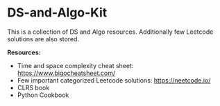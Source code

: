 # DS-and-Algo-Kit
This is a collection of DS and Algo resources. Additionally few Leetcode solutions are also stored. 

**Resources:** 
- Time and space complexity cheat sheet: https://www.bigocheatsheet.com/ 
- Few important categorized Leetcode solutions: https://neetcode.io/
- CLRS book
- Python Cookbook



